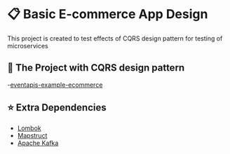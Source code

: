 # :clipboard: Basic E-commerce App Design

This project is created to test effects of CQRS design pattern for testing of microservices

## :flashlight: The Project with CQRS design pattern

-[eventapis-example-ecommerce](https://github.com/kutaykoylan/eventapis-example-ecommerce)

## :star: Extra Dependencies

- [Lombok](https://projectlombok.org/)
- [Mapstruct](https://mapstruct.org/)
- [Apache Kafka](https://kafka.apache.org/)
